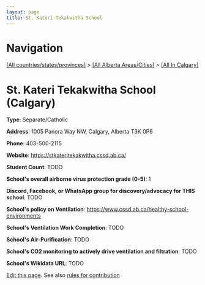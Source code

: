 ```yaml
---
layout: page
title: St. Kateri Tekakwitha School
---
```

# Navigation

[[All countries/states/provinces]](../../..) > [[All Alberta Areas/Cities]](../..) > [[All In Calgary]](..)

# St. Kateri Tekakwitha School (Calgary)

**Type**: Separate/Catholic

**Address**: 1005 Panora Way NW, Calgary, Alberta T3K 0P6

**Phone**: 403-500-2115

**Website**: <https://stkateritekakwitha.cssd.ab.ca/>

**Student Count**: TODO

**School's overall airborne virus protection grade (0-5)**: 1

**Discord, Facebook, or WhatsApp group for discovery/advocacy for THIS school**: TODO

**School's policy on Ventilation**: <https://www.cssd.ab.ca/healthy-school-environments>

**School's Ventilation Work Completion**: TODO

**School's Air-Purification**: TODO

**School's CO2 monitoring to actively drive ventilation and filtration**: TODO

**School's Wikidata URL**: TODO


[Edit this page](https://github.com/ventilate-schools/AB/edit/main/./Calgary/St._Kateri_Tekakwitha_School.md). See also [rules for contribution](../../../contribution-rules/)